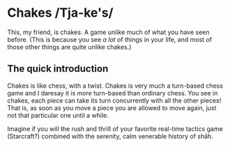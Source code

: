 # Chakes /Tja-ke's/ #
This, my friend, is chakes. A game unlike much of what you have seen before. (This is because you see _a lot_ of things in your life, and most of those other things are quite unlike chakes.)

## The quick introduction ##
Chakes is like chess, with a twist. Chakes is very much a turn-based chess game and I daresay it is _more_ turn-based than ordinary chess. You see in chakes, each piece can take its turn concurrently with all the other pieces! That is, as soon as you move a piece you are allowed to move again, just not that particular one until a while.

Imagine if you will the rush and thrill of your favorite real-time tactics game (Starcraft?) combined with the serenity, calm venerable history of shāh.
